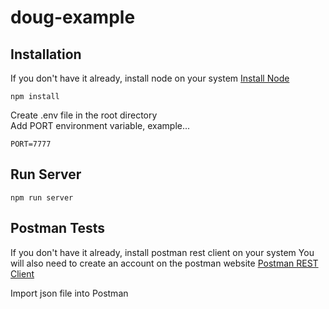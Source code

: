 # doug-example

## Installation

If you don't have it already, install node on your system
[Install Node](https://nodejs.org/en/)

`npm install`

Create .env file in the root directory  
Add PORT environment variable, example...

`PORT=7777`

## Run Server

`npm run server`

## Postman Tests

If you don't have it already, install postman rest client on your system
You will also need to create an account on the postman website
[Postman REST Client](https://www.postman.com/product/rest-client/)

Import json file into Postman
